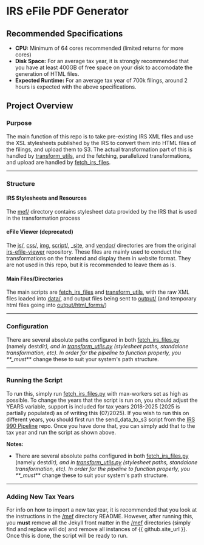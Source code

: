 # IRS eFile PDF Generator

## Recommended Specifications

- **CPU:** Minimum of 64 cores recommended (limited returns for more cores)
- **Disk Space:** For an average tax year, it is strongly recommended that you have at least 400GB of free space on your disk to accomodate the generation of HTML files.
- **Expected Runtime:** For an average tax year of 700k filings, around 2 hours is expected with the above specifications.

## Project Overview

### Purpose

The main function of this repo is to take pre-existing IRS XML files and use the XSL stylesheets published by the IRS to convert them into HTML files of the filings, and upload them to S3. The actual transformation part of this is handled by [transform_utils](transform_utils.py), and the fetching, parallelized transformations, and upload are handled by [fetch_irs_files](fetch_irs_files.py).

---

### Structure

#### IRS Stylesheets and Resources

The [mef/](mef/) directory contains stylesheet data provided by the IRS that is used in the transformation process

#### eFile Viewer (deprecated)

The [js/](js/), [css/](css/), [img](img/), [script/](script/), [\_site](_site/), and [vendor/](vendor/) directories are from the original [irs-efile-viewer](https://github.com/betson/irs-efile-viewer) repository. These files are mainly used to conduct the transformations on the frontend and display them in website format. They are not used in this repo, but it is recommended to leave them as is.

#### Main Files/Directories

The main scripts are [fetch_irs_files](fetch_irs_files.py) and [transform_utils](transform_utils.py), with the raw XML files loaded into [data/](data/), and output files being sent to [output/](output/) (and temporary html files going into [output/html_forms/](output/html_forms/))

---

### Configuration

There are several absolute paths configured in both [fetch_irs_files.py](fetch_irs_files.py) (namely dest*dir), and in [transform_utils.py](transform_utils.py) (stylesheet paths, standalone transformation, etc). In order for the pipeline to function properly, you \*\*\_must*\*\* change these to suit your system's path structure.

---

### Running the Script

To run this, simply run [fetch_irs_files.py](fetch_irs_files.py) with max-workers set as high as possible. To change the years that the script is run on, you should adjust the YEARS variable, support is included for tax years 2018-2025 (2025 is partially populated) as of writing this (07/2025). If you wish to run this on different years, you should first run the send_data_to_s3 script from the [IRS 990 Pipeline](https://github.com/DonorAtlas/IRS990-Pipeline) repo. Once you have done that, you can simply add that to the tax year and run the script as shown above.

**Notes:**

- There are several absolute paths configured in both [fetch_irs_files.py](fetch_irs_files.py) (namely dest*dir), and in [transform_utils.py](transform_utils.py) (stylesheet paths, standalone transformation, etc). In order for the pipeline to function properly, you \*\*\_must*\*\* change these to suit your system's path structure.

---

### Adding New Tax Years

For info on how to import a new tax year, it is recommended that you look at the instructions in the [/mef](/mef) directory README. However, after running this, you **must** remove all the Jekyll front matter in the [/mef](/mef) directories (simply find and replace will do) and remove all instances of {{ github.site_url }}. Once this is done, the script will be ready to run.
